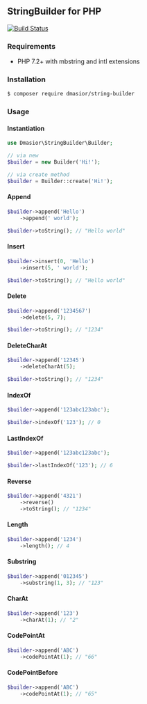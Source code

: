 ## StringBuilder for PHP
[![Build Status](https://travis-ci.org/dmasior/string-builder.svg?branch=master)](https://travis-ci.org/dmasior/string-builder)
### Requirements
- PHP 7.2+ with mbstring and intl extensions
### Installation
```bash
$ composer require dmasior/string-builder
```
### Usage
#### Instantiation
```php
use Dmasior\StringBuilder\Builder;

// via new
$builder = new Builder('Hi!');

// via create method
$builder = Builder::create('Hi!');
```
#### Append
```php
$builder->append('Hello')
    ->append(' world');

$builder->toString(); // "Hello world"
```
#### Insert
```php
$builder->insert(0, 'Hello')
    ->insert(5, ' world');

$builder->toString(); // "Hello world"
```
#### Delete
```php
$builder->append('1234567')
    ->delete(5, 7);

$builder->toString(); // "1234"
```
#### DeleteCharAt
```php
$builder->append('12345')
    ->deleteCharAt(5);

$builder->toString(); // "1234"
```
#### IndexOf
```php
$builder->append('123abc123abc');

$builder->indexOf('123'); // 0
```
#### LastIndexOf
```php
$builder->append('123abc123abc');

$builder->lastIndexOf('123'); // 6
```
#### Reverse
```php
$builder->append('4321')
    ->reverse()
    ->toString(); // "1234"
```
#### Length
```php
$builder->append('1234')
    ->length(); // 4
```
#### Substring
```php
$builder->append('012345')
    ->substring(1, 3); // "123"
```
#### CharAt
```php
$builder->append('123')
    ->charAt(1); // "2"
```
#### CodePointAt
```php
$builder->append('ABC')
    ->codePointAt(1); // "66"
```
#### CodePointBefore
```php
$builder->append('ABC')
    ->codePointAt(1); // "65"
```
